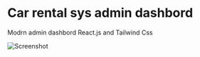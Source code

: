 # Car rental sys admin dashbord 
 Modrn admin dashbord React.js and Tailwind Css

 ![Screenshot](../Car-rental-sys-admin-dashbord-/Apex_auto_model_Garage/src/assets/dashbord.png)
